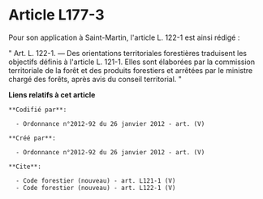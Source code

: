 # Article L177-3

Pour son application à Saint-Martin, l'article L. 122-1 est ainsi rédigé : 

" Art. L. 122-1. ― Des orientations territoriales forestières traduisent les objectifs définis à l'article L. 121-1. Elles
sont élaborées par la commission territoriale de la forêt et des produits forestiers et arrêtées par le ministre chargé des
forêts, après avis du conseil territorial. "

**Liens relatifs à cet article**

	**Codifié par**:

	  - Ordonnance n°2012-92 du 26 janvier 2012 - art. (V)

	**Créé par**:

	  - Ordonnance n°2012-92 du 26 janvier 2012 - art. (V)

	**Cite**:

	  - Code forestier (nouveau) - art. L121-1 (V)
	  - Code forestier (nouveau) - art. L122-1 (V)
